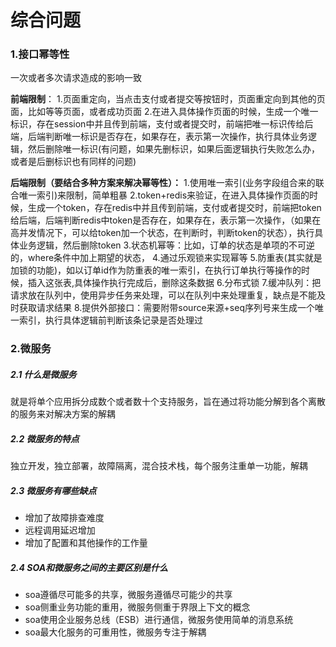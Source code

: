 # 综合问题

### 1.接口幂等性

一次或者多次请求造成的影响一致

**前端限制**：
1.页面重定向，当点击支付或者提交等按钮时，页面重定向到其他的页面，比如等等页面，或者成功页面
2.在进入具体操作页面的时候，生成一个唯一标识，存在session中并且传到前端，支付或者提交时，前端把唯一标识传给后端，后端判断唯一标识是否存在，如果存在，表示第一次操作，执行具体业务逻辑，然后删除唯一标识(有问题，如果先删标识，如果后面逻辑执行失败怎么办，或者是后删标识也有同样的问题)

**后端限制（要结合多种方案来解决幂等性）：**
1.使用唯一索引(业务字段组合来的联合唯一索引)来限制，简单粗暴
2.token+redis来验证，在进入具体操作页面的时候，生成一个token，存在redis中并且传到前端，支付或者提交时，前端把token给后端，后端判断redis中token是否存在，如果存在，表示第一次操作，（如果在高并发情况下，可以给token加一个状态，在判断时，判断token的状态），执行具体业务逻辑，然后删除token
3.状态机幂等：比如，订单的状态是单项的不可逆的，where条件中加上期望的状态，
4.通过乐观锁来实现幂等
5.防重表(其实就是加锁的功能)，如以订单id作为防重表的唯一索引，在执行订单执行等操作的时候，插入这张表,具体操作执行完成后，删除这条数据
6.分布式锁
7.缓冲队列：把请求放在队列中，使用异步任务来处理，可以在队列中来处理重复，缺点是不能及时获取请求结果
8.提供外部接口：需要附带source来源+seq序列号来生成一个唯一索引，执行具体逻辑前判断该条记录是否处理过



### 2.微服务

##### 2.1  什么是微服务

就是将单个应用拆分成数个或者数十个支持服务，旨在通过将功能分解到各个离散的服务来对解决方案的解耦

##### 2.2 微服务的特点

独立开发，独立部署，故障隔离，混合技术栈，每个服务注重单一功能，解耦

##### 2.3 微服务有哪些缺点

- 增加了故障排查难度
- 远程调用延迟增加
- 增加了配置和其他操作的工作量

##### 2.4 SOA和微服务之间的主要区别是什么

- soa遵循尽可能多的共享，微服务遵循尽可能少的共享
- soa侧重业务功能的重用，微服务侧重于界限上下文的概念
- soa使用企业服务总线（ESB）进行通信，微服务使用简单的消息系统
- soa最大化服务的可重用性，微服务专注于解耦